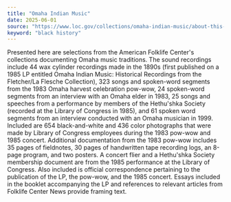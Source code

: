 ```yaml
---
title: "Omaha Indian Music"
date: 2025-06-01
source: "https://www.loc.gov/collections/omaha-indian-music/about-this-collection/"
keyword: "black history"
---
```


Presented here are selections from the American Folklife Center's collections documenting Omaha music traditions. The sound recordings include 44 wax cylinder recordings made in the 1890s (first published on a 1985 LP entitled Omaha Indian Music: Historical Recordings from the Fletcher/La Flesche Collection), 323 songs and spoken-word segments from the 1983 Omaha harvest celebration pow-wow, 24 spoken-word segments from an interview with an Omaha elder in 1983, 25 songs and speeches from a performance by members of the Hethu'shka Society (recorded at the Library of Congress in 1985), and 61 spoken word segments from an interview conducted with an Omaha musician in 1999. Included are 654 black-and-white and 436 color photographs that were made by Library of Congress employees during the 1983 pow-wow and 1985 concert. Additional documentation from the 1983 pow-wow includes 35 pages of fieldnotes, 30 pages of handwritten tape recording logs, an 8-page program, and two posters. A concert flier and a Hethu'shka Society membership document are from the 1985 performance at the Library of Congress. Also included is official correspondence pertaining to the publication of the LP, the pow-wow, and the 1985 concert. Essays included in the booklet accompanying the LP and references to relevant articles from Folklife Center News provide framing text.